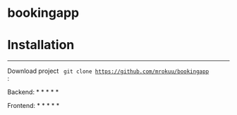 # bookingapp


#  Installation

_____
Download project <code> git clone https://github.com/mrokuu/bookingapp </code>:

Backend:
* 
* 
* 
* 
* 

Frontend:
* 
* 
* 
* 
* 
